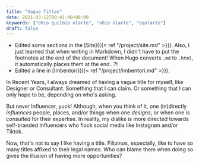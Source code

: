 ```yaml
---
title: "Vague Titles"
date: 2021-03-12T00:41:40+08:00
keywords: ["ohio quilbio olarte", "ohio olarte", "oqolarte"]
draft: false
---
```

- Edited some sections in the [Site]({{< ref "/project/site.md" >}}).
Also, I just learned that when writing in Markdown, I didn't have to put the footnotes at the end of the document!
When Hugo converts `.md` to `.html`, it automatically places them at the end...?!
- Edited a line in [Imbentori]({{< ref "/project/imbentori.md" >}}).

In Recent Years, I always dreamed of having a vague title for myself, like Designer or Consultant.
Something that I can claim.
Or something that I can only hope to be, depending on who's asking.

But never Influencer, yuck!
Although, when you think of it, one (in)directly *influences* people, places, and/or things when one *designs*, or when one is *consulted* for their expertise.
In reality, my dislike is more directed towards self-branded Influencers who flock social media like Instagram and/or Tiktok.

Now, that's not to say I like having a title. 
Filipinos, especially, like to have so many titles affixed to their legal names.
Who can blame them when doing so gives the illusion of having more opportunities?
